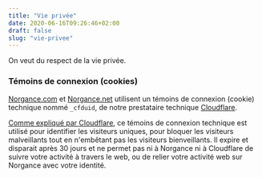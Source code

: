 ```yaml
---
title: "Vie privée"
date: 2020-06-16T09:26:46+02:00
draft: false
slug: "vie-privee"
---
```


On veut du respect de la vie privée.

### Témoins de connexion (cookies)

[Norgance.com](https://norgance.com) et [Norgance.net](https://norgance.net) utilisent un témoins de connexion (cookie) technique nommé `_cfduid`, de notre prestataire technique [Cloudflare](https://www.cloudflare.com/).

[Comme expliqué par Cloudflare](https://support.cloudflare.com/hc/en-us/articles/200170156-What-does-the-Cloudflare-cfduid-cookie-do-#12345682), ce témoins de connexion technique est utilisé pour identifier les visiteurs uniques, pour bloquer les visiteurs malveillants tout en n'embêtant pas les visiteurs bienveillants. Il expire et disparait après 30 jours et ne permet pas ni à Norgance ni à Cloudflare de suivre votre activité à travers le web, ou de relier votre activité web sur Norgance avec votre identité.